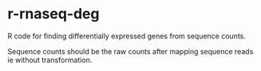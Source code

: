 # r-rnaseq-deg
R code for finding differentially expressed genes from sequence counts.

Sequence counts should be the raw counts after mapping sequence reads ie without transformation.
